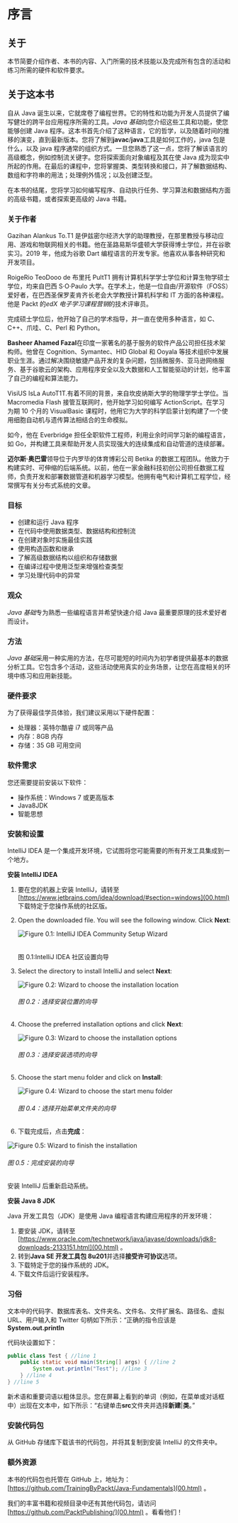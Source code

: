 # 序言

## 关于

本节简要介绍作者、本书的内容、入门所需的技术技能以及完成所有包含的活动和练习所需的硬件和软件要求。

## 关于这本书

自从 Java 诞生以来，它就席卷了编程世界。它的特性和功能为开发人员提供了编写健壮的跨平台应用程序所需的工具。*Java 基础*向您介绍这些工具和功能，使您能够创建 Java 程序。这本书首先介绍了这种语言，它的哲学，以及随着时间的推移的演变，直到最新版本。您将了解到**javac**/**java**工具是如何工作的，java 包是什么，以及 java 程序通常的组织方式。一旦您熟悉了这一点，您将了解该语言的高级概念，例如控制流关键字。您将探索面向对象编程及其在使 Java 成为现实中所起的作用。在最后的课程中，您将掌握类、类型转换和接口，并了解数据结构、数组和字符串的用法；处理例外情况；以及创建泛型。

在本书的结尾，您将学习如何编写程序、自动执行任务、学习算法和数据结构方面的高级书籍，或者探索更高级的 Java 书籍。

### 关于作者

Gazihan Alankus To.T1 是伊兹密尔经济大学的助理教授，在那里教授与移动应用、游戏和物联网相关的书籍。他在圣路易斯华盛顿大学获得博士学位，并在谷歌实习。2019 年，他成为谷歌 Dart 编程语言的开发专家。他喜欢从事各种研究和开发项目。

RoigeRio TeoDooo de 布里托 PultT1 拥有计算机科学学士学位和计算生物学硕士学位，均来自巴西 S·O·Paulo 大学。在学术上，他是一位自由/开源软件（FOSS）爱好者，在巴西圣保罗麦肯齐长老会大学教授计算机科学和 IT 方面的各种课程。他是 Packt 的*edX 电子学习课程营销*的技术评审员。

完成硕士学位后，他开始了自己的学术指导，并一直在使用多种语言，如 C、C++、爪哇、C、Perl 和 Python。

**Basheer Ahamed Fazal**在印度一家著名的基于服务的软件产品公司担任技术架构师。他曾在 Cognition、Symantec、HID Global 和 Ooyala 等技术组织中发展职业生涯。通过解决围绕敏捷产品开发的复杂问题，包括微服务、亚马逊网络服务、基于谷歌云的架构、应用程序安全以及大数据和人工智能驱动的计划，他丰富了自己的编程和算法能力。

VisiUS IsLa AutoT1T.有着不同的背景，来自坎皮纳斯大学的物理学学士学位。当 Macromedia Flash 接管互联网时，他开始学习如何编写 ActionScript。在学习为期 10 个月的 VisualBasic 课程时，他用它为大学的科学启蒙计划构建了一个使用细胞自动机与遗传算法相结合的生命模拟。

如今，他在 Everbridge 担任全职软件工程师，利用业余时间学习新的编程语言，如 Go，并构建工具来帮助开发人员实现强大的连续集成和自动管道的连续部署。

**迈尔斯·奥巴雷**领导位于内罗毕的体育博彩公司 Betika 的数据工程团队。他致力于构建实时、可伸缩的后端系统。以前，他在一家金融科技初创公司担任数据工程师，负责开发和部署数据管道和机器学习模型。他拥有电气和计算机工程学位，经常撰写有关分布式系统的文章。

### 目标

*   创建和运行 Java 程序
*   在代码中使用数据类型、数据结构和控制流
*   在创建对象时实施最佳实践
*   使用构造函数和继承
*   了解高级数据结构以组织和存储数据
*   在编译过程中使用泛型来增强检查类型
*   学习处理代码中的异常

### 观众

*Java 基础*专为熟悉一些编程语言并希望快速介绍 Java 最重要原理的技术爱好者而设计。

### 方法

*Java 基础*采用一种实用的方法，在尽可能短的时间内为初学者提供最基本的数据分析工具。它包含多个活动，这些活动使用真实的业务场景，让您在高度相关的环境中练习和应用新技能。

### 硬件要求

为了获得最佳学员体验，我们建议采用以下硬件配置：

*   处理器：英特尔酷睿 i7 或同等产品
*   内存：8GB 内存
*   存储：35 GB 可用空间

### 软件需求

您还需要提前安装以下软件：

*   操作系统：Windows 7 或更高版本
*   Java8JDK
*   智能思想

### 安装和设置

IntelliJ IDEA 是一个集成开发环境，它试图将您可能需要的所有开发工具集成到一个地方。

**安装 IntelliJ IDEA**

1.  要在您的机器上安装 IntelliJ，请转至[https://www.jetbrains.com/idea/download/#section=windows](00.html) 下载特定于您操作系统的社区版。
2.  Open the downloaded file. You will see the following window. Click **Next**:

    ![Figure 0.1: IntelliJ IDEA Community Setup Wizard](img/C09581_00_01.jpg)

    ###### 
    图 0.1:IntelliJ IDEA 社区设置向导

3.  Select the directory to install IntelliJ and select **Next**:

    ![Figure 0.2: Wizard to choose the installation location](img/C09581_00_02.jpg)

    ###### 图 0.2：选择安装位置的向导

4.  Choose the preferred installation options and click **Next**:

    ![Figure 0.3: Wizard to choose the installation options](img/C09581_00_03.jpg)

    ###### 图 0.3：选择安装选项的向导

5.  Choose the start menu folder and click on **Install**:

    ![Figure 0.4: Wizard to choose the start menu folder](img/C09581_00_04.jpg)

    ###### 图 0.4：选择开始菜单文件夹的向导

6.  下载完成后，点击**完成**：

![Figure 0.5: Wizard to finish the installation](img/C09581_00_05.jpg)

###### 图 0.5：完成安装的向导

安装 IntelliJ 后重新启动系统。

**安装 Java 8 JDK**

Java 开发工具包（JDK）是使用 Java 编程语言构建应用程序的开发环境：

1.  要安装 JDK，请转至[https://www.oracle.com/technetwork/java/javase/downloads/jdk8-downloads-2133151.html](00.html) 。
2.  转到**Java SE 开发工具包 8u201**并选择**接受许可协议**选项。
3.  下载特定于您的操作系统的 JDK。
4.  下载文件后运行安装程序。

### 习俗

文本中的代码字、数据库表名、文件夹名、文件名、文件扩展名、路径名、虚拟 URL、用户输入和 Twitter 句柄如下所示：“正确的指令应该是**System.out.println**

代码块设置如下：

```java
public class Test { //line 1
    public static void main(String[] args) { //line 2
        System.out.println("Test"); //line 3
    } //line 4
} //line 5
```

新术语和重要词语以粗体显示。您在屏幕上看到的单词（例如，在菜单或对话框中）出现在文本中，如下所示：“右键单击**src**文件夹并选择**新建**|**类**。”

### 安装代码包

从 GitHub 存储库下载该书的代码包，并将其复制到安装 IntelliJ 的文件夹中。

### 额外资源

本书的代码包也托管在 GitHub 上，地址为：[https://github.com/TrainingByPackt/Java-Fundamentals](00.html) 。

我们的丰富书籍和视频目录中还有其他代码包，请访问[https://github.com/PacktPublishing/](00.html) 。看看他们！